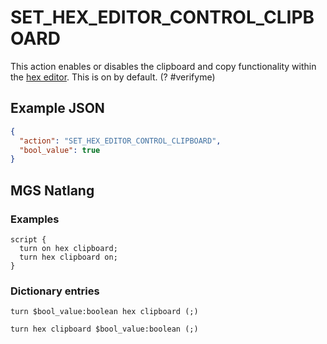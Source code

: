 # SET_HEX_EDITOR_CONTROL_CLIPBOARD

This action enables or disables the clipboard and copy functionality within the [hex editor](../hex_editor). This is on by default. (? #verifyme)

## Example JSON

```json
{
  "action": "SET_HEX_EDITOR_CONTROL_CLIPBOARD",
  "bool_value": true
}
```

## MGS Natlang

### Examples

```mgs
script {
  turn on hex clipboard;
  turn hex clipboard on;
}
```

### Dictionary entries

```
turn $bool_value:boolean hex clipboard (;)

turn hex clipboard $bool_value:boolean (;)
```
